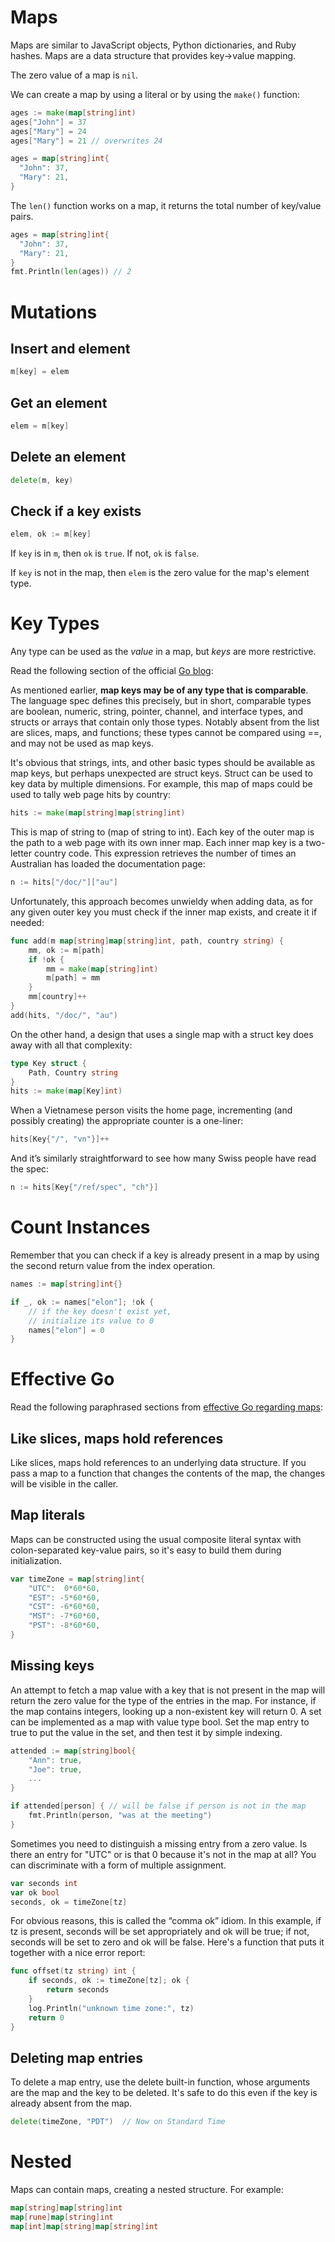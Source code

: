 # Maps

Maps are similar to JavaScript objects, Python dictionaries, and Ruby hashes. Maps are a data structure that provides key->value mapping.

The zero value of a map is `nil`.

We can create a map by using a literal or by using the `make()` function:

```go
ages := make(map[string]int)
ages["John"] = 37
ages["Mary"] = 24
ages["Mary"] = 21 // overwrites 24
```

```go
ages = map[string]int{
  "John": 37,
  "Mary": 21,
}
```

The `len()` function works on a map, it returns the total number of key/value pairs.

```go
ages = map[string]int{
  "John": 37,
  "Mary": 21,
}
fmt.Println(len(ages)) // 2
```

# Mutations

## Insert and element

```go
m[key] = elem
```

## Get an element

```go
elem = m[key]
```

## Delete an element

```go
delete(m, key)
```

## Check if a key exists

```go
elem, ok := m[key]
```

If `key` is in `m`, then `ok` is `true`. If not, `ok` is `false`.

If `key` is not in the map, then `elem` is the zero value for the map's element type.

# Key Types

Any type can be used as the *value* in a map, but *keys* are more restrictive.

Read the following section of the official [Go blog](https://go.dev/blog/maps):

As mentioned earlier, **map keys may be of any type that is comparable**. The language spec defines this precisely, but in short, comparable types are boolean, numeric, string, pointer, channel, and interface types, and structs or arrays that contain only those types. Notably absent from the list are slices, maps, and functions; these types cannot be compared using ==, and may not be used as map keys.

It's obvious that strings, ints, and other basic types should be available as map keys, but perhaps unexpected are struct keys. Struct can be used to key data by multiple dimensions. For example, this map of maps could be used to tally web page hits by country:

```go
hits := make(map[string]map[string]int)
```

This is map of string to (map of string to int). Each key of the outer map is the path to a web page with its own inner map. Each inner map key is a two-letter country code. This expression retrieves the number of times an Australian has loaded the documentation page:

```go
n := hits["/doc/"]["au"]
```

Unfortunately, this approach becomes unwieldy when adding data, as for any given outer key you must check if the inner map exists, and create it if needed:

```go
func add(m map[string]map[string]int, path, country string) {
    mm, ok := m[path]
    if !ok {
        mm = make(map[string]int)
        m[path] = mm
    }
    mm[country]++
}
add(hits, "/doc/", "au")
```

On the other hand, a design that uses a single map with a struct key does away with all that complexity:

```go
type Key struct {
    Path, Country string
}
hits := make(map[Key]int)
```

When a Vietnamese person visits the home page, incrementing (and possibly creating) the appropriate counter is a one-liner:

```go
hits[Key{"/", "vn"}]++
```

And it’s similarly straightforward to see how many Swiss people have read the spec:

```go
n := hits[Key{"/ref/spec", "ch"}]
```

# Count Instances

Remember that you can check if a key is already present in a map by using the second return value from the index operation.

```go
names := map[string]int{}

if _, ok := names["elon"]; !ok {
    // if the key doesn't exist yet,
    // initialize its value to 0
    names["elon"] = 0
}
```

# Effective Go

Read the following paraphrased sections from [effective Go regarding maps](https://go.dev/doc/effective_go#maps):

## Like slices, maps hold references

Like slices, maps hold references to an underlying data structure. If you pass a map to a function that changes the contents of the map, the changes will be visible in the caller.

## Map literals

Maps can be constructed using the usual composite literal syntax with colon-separated key-value pairs, so it's easy to build them during initialization.

```go
var timeZone = map[string]int{
    "UTC":  0*60*60,
    "EST": -5*60*60,
    "CST": -6*60*60,
    "MST": -7*60*60,
    "PST": -8*60*60,
}
```

## Missing keys

An attempt to fetch a map value with a key that is not present in the map will return the zero value for the type of the entries in the map. For instance, if the map contains integers, looking up a non-existent key will return 0. A set can be implemented as a map with value type bool. Set the map entry to true to put the value in the set, and then test it by simple indexing.

```go
attended := map[string]bool{
    "Ann": true,
    "Joe": true,
    ...
}

if attended[person] { // will be false if person is not in the map
    fmt.Println(person, "was at the meeting")
}
```

Sometimes you need to distinguish a missing entry from a zero value. Is there an entry for "UTC" or is that 0 because it's not in the map at all? You can discriminate with a form of multiple assignment.

```go
var seconds int
var ok bool
seconds, ok = timeZone[tz]
```

For obvious reasons, this is called the “comma ok” idiom. In this example, if tz is present, seconds will be set appropriately and ok will be true; if not, seconds will be set to zero and ok will be false. Here's a function that puts it together with a nice error report:

```go
func offset(tz string) int {
    if seconds, ok := timeZone[tz]; ok {
        return seconds
    }
    log.Println("unknown time zone:", tz)
    return 0
}
```

## Deleting map entries

To delete a map entry, use the delete built-in function, whose arguments are the map and the key to be deleted. It's safe to do this even if the key is already absent from the map.

```go
delete(timeZone, "PDT")  // Now on Standard Time
```
# Nested

Maps can contain maps, creating a nested structure. For example:

```go
map[string]map[string]int
map[rune]map[string]int
map[int]map[string]map[string]int
```